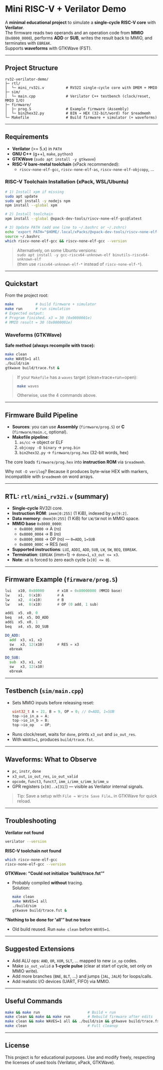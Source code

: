 # Mini RISC-V + Verilator Demo

A **minimal educational project** to simulate a **single-cycle RISC-V core** with **Verilator**.  
The firmware reads two operands and an operation code from **MMIO** (`0x8000_0000`), performs **ADD** or **SUB**, writes the result back to MMIO, and terminates with `EBREAK`.  
Supports **waveforms** with GTKWave (FST).

---

## Project Structure

```
rv32-verilator-demo/
├─ rtl/
│  └─ mini_rv32i.v          # RV32I single-cycle core with DMEM + MMIO
├─ sim/
│  └─ main.cpp              # Verilator C++ testbench (clock/reset, MMIO I/O)
├─ firmware/
│  ├─ prog.S                # Example firmware (Assembly)
│  └─ bin2hex32.py          # BIN → HEX (32-bit/word) for $readmemh
└─ Makefile                 # Build firmware + simulator (+ waveforms)
```

---

## Requirements

- **Verilator** (>= 5.x) in `PATH`
- **GNU C++** (g++), `make`, `python3`
- **GTKWave** (`sudo apt install -y gtkwave`)
- **RISC-V bare-metal toolchain** (xPack recommended):
  - `riscv-none-elf-gcc`, `riscv-none-elf-as`, `riscv-none-elf-objcopy`, …

### RISC-V Toolchain Installation (xPack, WSL/Ubuntu)

```bash
# 1) Install xpm if missing
sudo apt update
sudo apt install -y nodejs npm
npm install --global xpm

# 2) Install toolchain
xpm install --global @xpack-dev-tools/riscv-none-elf-gcc@latest

# 3) Update PATH (add one line to ~/.bashrc or ~/.zshrc)
echo 'export PATH="$HOME/.local/xPacks/@xpack-dev-tools/riscv-none-elf-gcc/14.2.0-3.1/.content/bin:$PATH"' >> ~/.bashrc
source ~/.bashrc
which riscv-none-elf-gcc && riscv-none-elf-gcc --version
```

> Alternatively, on some Ubuntu versions:  
> `sudo apt install -y gcc-riscv64-unknown-elf binutils-riscv64-unknown-elf`  
> (then use `riscv64-unknown-elf-*` instead of `riscv-none-elf-*`).

---

## Quickstart

From the project root:

```bash
make          # build firmware + simulator
make run      # run simulation
# Expected output:
# Program finished. x3 = 30 (0x0000001e)
# MMIO result = 30 (0x0000001e)
```

### Waveforms (GTKWave)

**Safe method (always recompile with trace):**
```bash
make clean
make WAVES=1 all
./build/sim
gtkwave build/trace.fst &
```

> If your `Makefile` has a `waves` target (clean+trace+run+open):
> ```bash
> make waves
> ```
> Otherwise, use the 4 commands above.

---

## Firmware Build Pipeline

- **Sources**: you can use **Assembly** (`firmware/prog.S`) or **C** (`firmware/main.c`, optional).  
- **Makefile pipeline**:
  1. `as/cc` → object or ELF
  2. `objcopy -O binary` → `prog.bin`
  3. `bin2hex32.py` → `firmware/prog.hex` (32-bit words, hex)

The core loads `firmware/prog.hex` into **instruction ROM** via `$readmemh`.

Why not `-O verilog`? Because it produces byte-wise HEX with markers, incompatible with `$readmemh` on word arrays.

---

## RTL: `rtl/mini_rv32i.v` (summary)

- **Single-cycle** RV32I core.
- **Instruction ROM**: `imem[0:255]` (1 KiB), indexed by `pc[9:2]`.
- **Data memory**: `dmem[0:255]` (1 KiB) for `LW/SW` not in MMIO space.
- **MMIO base** `0x8000_0000`:
  - `0x8000_0000` → A (ro)
  - `0x8000_0004` → B (ro)
  - `0x8000_0008` → OP (ro) — `0=ADD`, `1=SUB`
  - `0x8000_000C` → RES (wo)
- **Supported instructions**: `LUI`, `ADDI`, `ADD`, `SUB`, `LW`, `SW`, `BEQ`, `EBREAK`.
- **Termination**: `EBREAK` (imm=1) → `done=1`, `x3_out <= x3`.
- **Note**: `x0` is forced to zero each cycle (`x[0] <= 0`).

---

## Firmware Example (`firmware/prog.S`)

```asm
lui   x10, 0x80000      # x10 = 0x80000000 (MMIO base)
lw    x1,  0(x10)       # A
lw    x2,  4(x10)       # B
lw    x4,  8(x10)       # OP (0 add, 1 sub)

addi  x5, x0, 0
beq   x4, x5, DO_ADD
addi  x5, x0, 1
beq   x4, x5, DO_SUB

DO_ADD:
  add  x3, x1, x2
  sw   x3, 12(x10)      # RES = x3
  ebreak

DO_SUB:
  sub  x3, x1, x2
  sw   x3, 12(x10)
  ebreak
```

---

## Testbench (`sim/main.cpp`)

- Sets MMIO inputs before releasing reset:
  ```cpp
  uint32_t A = 21, B = 9, OP = 0; // 0=ADD, 1=SUB
  top->io_in_a = A;
  top->io_in_b = B;
  top->io_op   = OP;
  ```
- Runs clock/reset, waits for `done`, prints `x3_out` and `io_out_res`.
- With `WAVES=1`, produces `build/trace.fst`.

---

## Waveforms: What to Observe

- `pc`, `instr`, `done`
- `x3_out`, `io_out_res`, `io_out_valid`
- `opcode`, `funct3`, `funct7`, `imm_i/imm_s/imm_b/imm_u`
- GPR registers (`x[0]..x[31]`) — visible as Verilator internal signals.

> Tip: Save a setup with `File → Write Save File…` in GTKWave for quick reload.

---

## Troubleshooting

**Verilator not found**
```bash
verilator --version
```

**RISC-V toolchain not found**
```bash
which riscv-none-elf-gcc
riscv-none-elf-gcc --version
```

**GTKWave: “Could not initialize 'build/trace.fst'”**
- Probably compiled **without** tracing.  
  Solution:
  ```bash
  make clean
  make WAVES=1 all
  ./build/sim
  gtkwave build/trace.fst &
  ```

**“Nothing to be done for 'all'” but no trace**
- Old build reused. Run `make clean` before `WAVES=1`.

---

## Suggested Extensions

- Add ALU ops: `AND`, `OR`, `XOR`, `SLT`, … mapped to new `io_op` codes.
- Make `io_out_valid` a **1-cycle pulse** (clear at start of cycle, set only on MMIO write).
- Add more branches (`BNE`, `BLT`, …) and jumps (`JAL`, `JALR`) for loops/calls.
- Add realistic I/O devices (UART, FIFO) via MMIO.

---

## Useful Commands

```bash
make && make run                      # Build + run
make clean && make && make run        # Rebuild firmware after edits
make clean && make WAVES=1 all && ./build/sim && gtkwave build/trace.fst &
make clean                            # Full cleanup
```

---

## License

This project is for educational purposes. Use and modify freely, respecting the licenses of used tools (Verilator, xPack, GTKWave).
